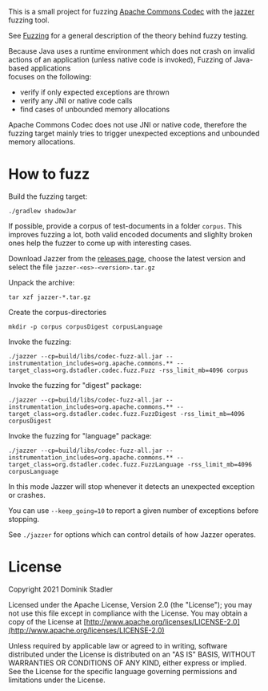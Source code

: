 This is a small project for fuzzing [Apache Commons Codec](https://commons.apache.org/proper/commons-codec/) with the [jazzer](https://github.com/CodeIntelligenceTesting/jazzer) fuzzing tool.

See [Fuzzing](https://en.wikipedia.org/wiki/Fuzzing) for a general description of the theory behind fuzzy testing.

Because Java uses a runtime environment which does not crash on invalid actions of an 
application (unless native code is invoked), Fuzzing of Java-based applications  
focuses on the following:

* verify if only expected exceptions are thrown
* verify any JNI or native code calls
* find cases of unbounded memory allocations

Apache Commons Codec does not use JNI or native code, therefore the fuzzing target mainly
tries to trigger unexpected exceptions and unbounded memory allocations.

# How to fuzz

Build the fuzzing target:

    ./gradlew shadowJar

If possible, provide a corpus of test-documents in a folder `corpus`. This improves
fuzzing a lot, both valid encoded documents and slighlty broken ones help the 
fuzzer to come up with interesting cases.

Download Jazzer from the [releases page](https://github.com/CodeIntelligenceTesting/jazzer/releases), 
choose the latest version and select the file `jazzer-<os>-<version>.tar.gz`

Unpack the archive:

    tar xzf jazzer-*.tar.gz

Create the corpus-directories

    mkdir -p corpus corpusDigest corpusLanguage

Invoke the fuzzing:

    ./jazzer --cp=build/libs/codec-fuzz-all.jar --instrumentation_includes=org.apache.commons.** --target_class=org.dstadler.codec.fuzz.Fuzz -rss_limit_mb=4096 corpus

Invoke the fuzzing for "digest" package:

    ./jazzer --cp=build/libs/codec-fuzz-all.jar --instrumentation_includes=org.apache.commons.** --target_class=org.dstadler.codec.fuzz.FuzzDigest -rss_limit_mb=4096 corpusDigest

Invoke the fuzzing for "language" package:

    ./jazzer --cp=build/libs/codec-fuzz-all.jar --instrumentation_includes=org.apache.commons.** --target_class=org.dstadler.codec.fuzz.FuzzLanguage -rss_limit_mb=4096 corpusLanguage

In this mode Jazzer will stop whenever it detects an unexpected exception 
or crashes.

You can use `--keep_going=10` to report a given number of exceptions before stopping.

See `./jazzer` for options which can control details of how Jazzer operates.

# License

Copyright 2021 Dominik Stadler

Licensed under the Apache License, Version 2.0 (the "License");
you may not use this file except in compliance with the License.
You may obtain a copy of the License at [http://www.apache.org/licenses/LICENSE-2.0](http://www.apache.org/licenses/LICENSE-2.0)

Unless required by applicable law or agreed to in writing, software
distributed under the License is distributed on an "AS IS" BASIS,
WITHOUT WARRANTIES OR CONDITIONS OF ANY KIND, either express or implied.
See the License for the specific language governing permissions and
limitations under the License.
